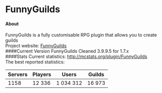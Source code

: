 FunnyGuilds
===========
#### About
FunnyGuilds is a fully customisable RPG plugin that allows you to create guilds
<br>
Project website: <a href="https://funnyguilds.net/">FunnyGuilds</a>
<br>
####Current Version
FunnyGuilds Cleaned 3.9.9.5 for 1.7.x
<br>
####Stats
Current statistics: http://mcstats.org/plugin/FunnyGuilds
<br>
The best reported statistics:

| Servers | Players | Users     | Guilds |
|---------|---------|-----------|--------|
| 1158    | 12 336  | 1 034 312 | 16 973 |
